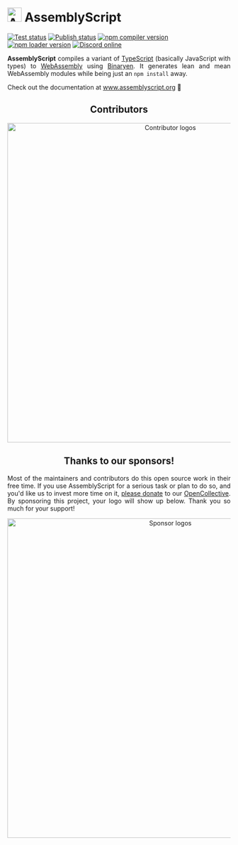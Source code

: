<a href="https://assemblyscript.org" target="_blank" rel="noopener"><img width="32" src="https://avatars1.githubusercontent.com/u/28916798?s=200&v=4" alt="AssemblyScript logo"></a> AssemblyScript
============

<a href="https://github.com/AssemblyScript/assemblyscript/actions?query=workflow%3ATest"><img src="https://img.shields.io/github/workflow/status/AssemblyScript/assemblyscript/Test/main?label=test&logo=github" alt="Test status" /></a>
<a href="https://github.com/AssemblyScript/assemblyscript/actions?query=workflow%3APublish"><img src="https://img.shields.io/github/workflow/status/AssemblyScript/assemblyscript/Publish/main?label=publish&logo=github" alt="Publish status" /></a>
<a href="https://www.npmjs.com/package/assemblyscript"><img src="https://img.shields.io/npm/v/assemblyscript.svg?label=compiler&color=007acc&logo=npm" alt="npm compiler version" /></a>
<a href="https://www.npmjs.com/package/@assemblyscript/loader"><img src="https://img.shields.io/npm/v/@assemblyscript/loader.svg?label=loader&color=007acc&logo=npm" alt="npm loader version" /></a>
<a href="https://discord.gg/assemblyscript"><img src="https://img.shields.io/discord/721472913886281818.svg?label=&logo=discord&logoColor=ffffff&color=7389D8&labelColor=6A7EC2" alt="Discord online" /></a>

<p align="justify"><strong>AssemblyScript</strong> compiles a variant of <a href="http://www.typescriptlang.org">TypeScript</a> (basically JavaScript with types) to <a href="http://webassembly.org">WebAssembly</a> using <a href="https://github.com/WebAssembly/binaryen">Binaryen</a>. It generates lean and mean WebAssembly modules while being just an <code>npm install</code> away.</p>

Check out the documentation at www.assemblyscript.org 🙂

<h2 align="center">Contributors</h2>

<p align="center">
  <a href="https://assemblyscript.org/#contributors"><img src="https://assemblyscript.org/contributors.svg" alt="Contributor logos" width="720" /></a>
</p>

<h2 align="center">Thanks to our sponsors!</h2>

<p align="justify">Most of the maintainers and contributors do this open source work in their free time. If you use AssemblyScript for a serious task or plan to do so, and you'd like us to invest more time on it, <a href="https://opencollective.com/assemblyscript/donate" target="_blank" rel="noopener">please donate</a> to our <a href="https://opencollective.com/assemblyscript" target="_blank" rel="noopener">OpenCollective</a>. By sponsoring this project, your logo will show up below. Thank you so much for your support!</p>

<p align="center">
  <a href="https://assemblyscript.org/#sponsors"><img src="https://assemblyscript.org/sponsors.svg" alt="Sponsor logos" width="720" /></a>
</p>
